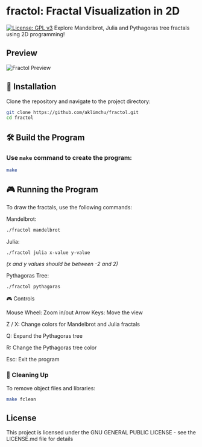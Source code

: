 # fractol: Fractal Visualization in 2D
[![License: GPL v3](https://img.shields.io/badge/License-GPLv3-blue.svg)](https://opensource.org/licenses/GPL-3.0)
Explore Mandelbrot, Julia and Pythagoras tree fractals using 2D programming!

## Preview
![Fractol Preview](link-to-screenshot.png)

## 🚀 Installation

Clone the repository and navigate to the project directory:
```bash
git clone https://github.com/aklimchu/fractol.git
cd fractol
```
## 🛠️ Build the Program

### Use `make` command to create the program:
```bash
make
```
## 🎮 Running the Program
To draw the fractals, use the following commands:

Mandelbrot:
```bash
./fractol mandelbrot
```
Julia:
```bash
./fractol julia x-value y-value
```
*(x and y values should be between -2 and 2)*

Pythagoras Tree:

```bash
./fractol pythagoras
```

🎮 Controls

Mouse Wheel: Zoom in/out
Arrow Keys: Move the view

Z / X: Change colors for Mandelbrot and Julia fractals

Q: Expand the Pythagoras tree

R: Change the Pythagoras tree color

Esc: Exit the program

### 🧹 Cleaning Up

To remove object files and libraries:
```bash
make fclean
```
## License

This project is licensed under the GNU GENERAL PUBLIC LICENSE - see the LICENSE.md file for details
